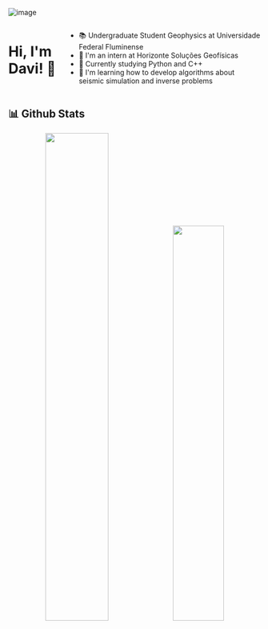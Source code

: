 ![image](https://media.discordapp.net/attachments/581156177199628300/1213353658348077057/kazusacrop.jpg?ex=6635c427&is=66234f27&hm=1a406fb985d924e12c5a1d275eae628e996fc0ea59981ce85aaf170a46ad4526&=&format=webp&width=1439&height=492)

<div style="display: flex; width: 100%;">
    <h1>Hi, I'm Davi! 👋</h1>
    <ul>
        <li> 
            📚 Undergraduate Student Geophysics at Universidade Federal Fluminense
        </li>
        <li>
           🚀 I'm an intern at Horizonte Soluções Geofísicas
        </li>
        <li>
            🐍 Currently studying Python and C++
        </li>
        <li>
           🗻 I'm learning how to develop algorithms about seismic simulation and inverse problems
        </li>
    </ul>
</div>

## **📊 Github Stats**
<div>
    <p align="center"><img width="50%" src="https://github-readme-stats.vercel.app/api?username=davimgeo&show_icons=true&count_private=true&theme=react&hide_border=true&bg_color=0D1117"/> <img width="45%" src="https://github-readme-stats.vercel.app/api/top-langs/?username=davimgeo&show_icons=true&count_private=true&theme=react&hide_border=true&bg_color=0D1117&layout=compact"/>
</p>   
</div>
